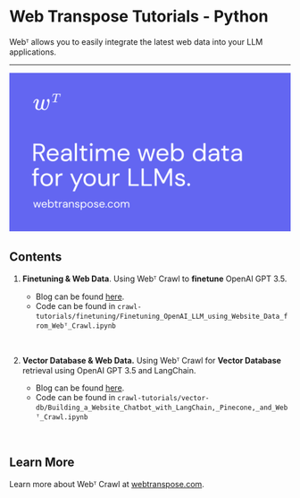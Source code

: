# Web Transpose Tutorials - Python

Webᵀ allows you to easily integrate the latest web data into your LLM applications.

---

![Web Transpose Banner](assets/github-cover.png)

## Contents

1. **Finetuning & Web Data**. Using Webᵀ Crawl to **finetune** OpenAI GPT 3.5.

    - Blog can be found [here](https://webtranspose.com/blog/finetuning).
    - Code can be found in `crawl-tutorials/finetuning/Finetuning_OpenAI_LLM_using_Website_Data_from_Webᵀ_Crawl.ipynb`

<br/>

2. **Vector Database & Web Data.** Using Webᵀ Crawl for **Vector Database** retrieval using OpenAI GPT 3.5 and LangChain.

    - Blog can be found [here](https://webtranspose.com/blog/vector-db).
    - Code can be found in `crawl-tutorials/vector-db/Building_a_Website_Chatbot_with_LangChain,_Pinecone,_and_Webᵀ_Crawl.ipynb`

<br/>


## Learn More

Learn more about Webᵀ Crawl at [webtranspose.com](https://webtranspose.com).

